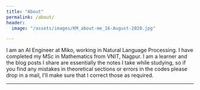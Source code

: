 ```yaml
---
title: "About"
permalink: /about/
header:
  image: "/assets/images/KM_about-me_16-August-2020.jpg"

---
```


I am an AI Engineer at Miko, working in Natural Language Processing. I have completed my MSc in Mathematics from VNIT, Nagpur. I am a learner and the blog posts I share are essentially the notes I take while studying, so if you find any mistakes in theoretical sections or errors in the codes please drop in a mail, I'll make sure that I correct those as required. 


---
